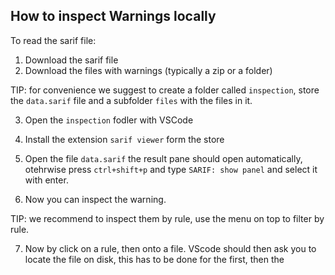 ## How to inspect Warnings locally

To read the sarif file:

1. Download the sarif file
2. Download the files with warnings (typically a zip or a folder)

TIP: for convenience we suggest to create a folder called `inspection`, store the `data.sarif` file and a subfolder `files` with the files in it.

3. Open the `inspection` fodler with VSCode
4. Install the extension `sarif viewer` form the store

5. Open the file `data.sarif` the result pane should open automatically, otehrwise press `ctrl+shift+p` and type `SARIF: show panel` and select it with enter.
6. Now you can inspect the warning.

TIP: we recommend to inspect them by rule, use the menu on top to filter by rule.

7. Now by click on a rule, then onto a file. VScode should then ask you to locate the file on disk, this has to be done for the first, then the